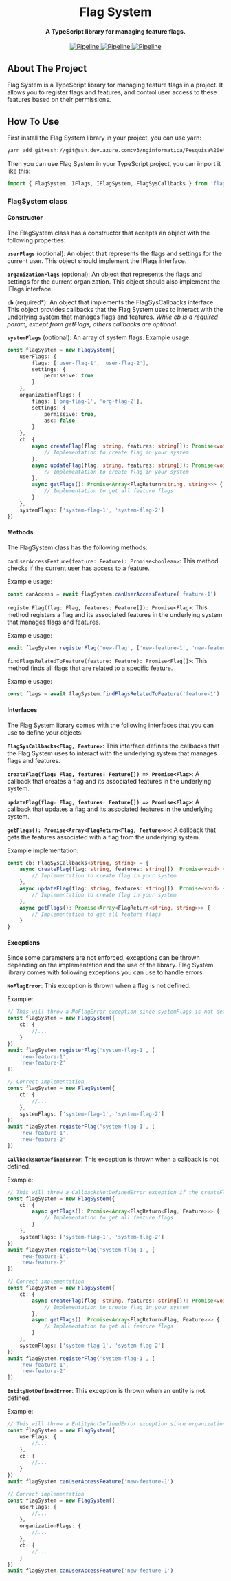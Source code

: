 
<h1 align="center">
  Flag System
</h1>

<h4 align="center">A TypeScript library for managing feature flags.</h4>

<p align="center">
  <a href="https://dev.azure.com/nginformatica/Pesquisa%20e%20Desenvolvimento/_apis/build/status/Flag%20System">
    <img src="https://dev.azure.com/nginformatica/Pesquisa%20e%20Desenvolvimento/_apis/build/status/Flag%20System%20-%20Documentation%20Deploy?branchName=main"
         alt="Pipeline">
  </a>
   <a href="https://dev.azure.com/nginformatica/Pesquisa%20e%20Desenvolvimento/_apis/build/status/Flag%20System">
    <img src="https://dev.azure.com/nginformatica/Pesquisa%20e%20Desenvolvimento/_apis/build/status/Flag%20System%20-%20Deploy?branchName=main"
         alt="Pipeline">
  </a>
  <a href="https://dev.azure.com/nginformatica/Pesquisa%20e%20Desenvolvimento/_apis/build/status/Flag%20System">
    <img src="https://dev.azure.com/nginformatica/Pesquisa%20e%20Desenvolvimento/_apis/build/status/Flag%20System%20PR%20Check?branchName=main&jobName=Job"
         alt="Pipeline">
  </a>
</p>

## About The Project

Flag System is a TypeScript library for managing feature flags in a project. It allows you to register flags and features, and control user access to these features based on their permissions.

## How To Use

First install the Flag System library in your project, you can use yarn:

```sh
yarn add git+ssh://git@ssh.dev.azure.com:v3/nginformatica/Pesquisa%20e%20Desenvolvimento/flag-system
```

Then you can use Flag System in your TypeScript project, you can import it like this:

```ts
import { FlagSystem, IFlags, IFlagSystem, FlagSysCallbacks } from 'flag-system'
```

### FlagSystem class

#### Constructor

The FlagSystem class has a constructor that accepts an object with the following properties:

**`userFlags`** (optional): An object that represents the flags and settings for the current user. This object should implement the IFlags interface.

**`organizationFlags`** (optional): An object that represents the flags and settings for the current organization. This object should also implement the IFlags interface.

**`cb`** (required\*): An object that implements the FlagSysCallbacks interface. This object provides callbacks that the Flag System uses to interact with the underlying system that manages flags and features. _While cb is a required param, except from getFlags, others callbacks are optional._

**`systemFlags`** (optional): An array of system flags.
Example usage:

```ts
const flagSystem = new FlagSystem({
    userFlags: {
        flags: ['user-flag-1', 'user-flag-2'],
        settings: {
            permissive: true
        }
    },
    organizationFlags: {
        flags: ['org-flag-1', 'org-flag-2'],
        settings: {
            permissive: true,
            asc: false
        }
    },
    cb: {
        async createFlag(flag: string, features: string[]): Promise<void> {
            // Implementation to create flag in your system
        },
        async updateFlag(flag: string, features: string[]): Promise<void> {
            // Implementation to create flag in your system
        },
        async getFlags(): Promise<Array<FlagReturn<string, string>>> {
            // Implementation to get all feature flags
        }
    },
    systemFlags: ['system-flag-1', 'system-flag-2']
})
```

#### Methods

The FlagSystem class has the following methods:

`canUserAccessFeature(feature: Feature): Promise<boolean>`: This method checks if the current user has access to a feature.

Example usage:

```ts
const canAccess = await flagSystem.canUserAccessFeature('feature-1')
```

`registerFlag(flag: Flag, features: Feature[]): Promise<Flag>`: This method registers a flag and its associated features in the underlying system that manages flags and features.

Example usage:

```ts
await flagSystem.registerFlag('new-flag', ['new-feature-1', 'new-feature-2'])
```

`findFlagsRelatedToFeature(feature: Feature): Promise<Flag[]>`: This method finds all flags that are related to a specific feature.

Example usage:

```ts
const flags = await flagSystem.findFlagsRelatedToFeature('feature-1')
```

#### Interfaces

The Flag System library comes with the following interfaces that you can use to define your objects:

**`FlagSysCallbacks<Flag, Feature>`**: This interface defines the callbacks that the Flag System uses to interact with the underlying system that manages flags and features.

**`createFlag(flag: Flag, features: Feature[]) => Promise<Flag>`**: A callback that creates a flag and its associated features in the underlying system.

**`updateFlag(flag: Flag, features: Feature[]) => Promise<Flag>`**: A callback that updates a flag and its associated features in the underlying system.

**`getFlags(): Promise<Array<FlagReturn<Flag, Feature>>>`**: A callback that gets the features associated with a flag from the underlying system.

Example implementation:

```ts
const cb: FlagSysCallbacks<string, string> = {
    async createFlag(flag: string, features: string[]): Promise<void> {
        // Implementation to create flag in your system
    },
    async updateFlag(flag: string, features: string[]): Promise<void> {
        // Implementation to create flag in your system
    },
    async getFlags(): Promise<Array<FlagReturn<string, string>>> {
        // Implementation to get all feature flags
    }
}
```

#### Exceptions

Since some parameters are not enforced, exceptions can be thrown depending on the implementation and the use of the library.
Flag System library comes with following exceptions you can use to handle errors:

**`NoFlagError`**: This exception is thrown when a flag is not defined.

Example:

```ts
// This will throw a NoFlagError exception since systemFlags is not defined
const flagSystem = new FlagSystem({
    cb: {
        //...
    }
})
await flagSystem.registerFlag('system-flag-1', [
    'new-feature-1',
    'new-feature-2'
])

// Correct implementation
const flagSystem = new FlagSystem({
    cb: {
        //...
    },
    systemFlags: ['system-flag-1', 'system-flag-2']
})
await flagSystem.registerFlag('system-flag-1', [
    'new-feature-1',
    'new-feature-2'
])
```

**`CallbacksNotDefinedError`**: This exception is thrown when a callback is not defined.

Example:

```ts
// This will throw a CallbacksNotDefinedError exception if the createFlag callback is not defined
const flagSystem = new FlagSystem({
    cb: {
        async getFlags(): Promise<Array<FlagReturn<Flag, Feature>>> {
            // Implementation to get all feature flags
        }
    },
    systemFlags: ['system-flag-1', 'system-flag-2']
})
await flagSystem.registerFlag('system-flag-1', [
    'new-feature-1',
    'new-feature-2'
])

// Correct implementation
const flagSystem = new FlagSystem({
    cb: {
        async createFlag(flag: string, features: string[]): Promise<void> {
            // Implementation to create flag in your system
        },
        async getFlags(): Promise<Array<FlagReturn<Flag, Feature>>> {
            // Implementation to get all feature flags
        }
    },
    systemFlags: ['system-flag-1', 'system-flag-2']
})
await flagSystem.registerFlag('system-flag-1', [
    'new-feature-1',
    'new-feature-2'
])
```

**`EntityNotDefinedError`**: This exception is thrown when an entity is not defined.

Example:

```ts
// This will throw a EntityNotDefinedError exception since organizationFlags is not defined
const flagSystem = new FlagSystem({
    userFlags: {
        //...
    },
    cb: {
        //...
    }
})
await flagSystem.canUserAccessFeature('new-feature-1')

// Correct implementation
const flagSystem = new FlagSystem({
    userFlags: {
        //...
    },
    organizationFlags: {
        //...
    },
    cb: {
        //...
    }
})
await flagSystem.canUserAccessFeature('new-feature-1')
```
